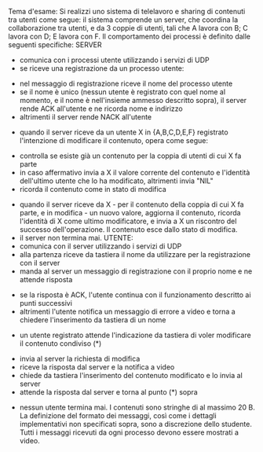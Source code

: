 Tema d'esame:
Si realizzi uno sistema di telelavoro e sharing di contenuti tra utenti come segue: il sistema
comprende un server, che coordina la collaborazione tra utenti, e da 3 coppie di utenti, tali
che A lavora con B; C lavora con D; E lavora con F. Il comportamento dei processi è definito
dalle seguenti specifiche:
SERVER
* comunica con i processi utente utilizzando i servizi di UDP
* se riceve una registrazione da un processo utente:
- nel messaggio di registrazione riceve il nome del processo utente
- se il nome è unico (nessun utente è registrato con quel nome al momento, e il nome è
nell'insieme ammesso descritto sopra), il server rende ACK all'utente e ne ricorda nome e
indirizzo
- altrimenti il server rende NACK all'utente
* quando il server riceve da un utente X in {A,B,C,D,E,F} registrato l'intenzione di modificare il
contenuto, opera come segue:
- controlla se esiste già un contenuto per la coppia di utenti di cui X fa parte
- in caso affermativo invia a X il valore corrente del contenuto e l'identità dell'ultimo utente che
lo ha modificato, altrimenti invia "NIL"
- ricorda il contenuto come in stato di modifica
* quando il server riceve da X - per il contenuto della coppia di cui X fa parte, e in modifica -
un nuovo valore, aggiorna il contenuto, ricorda l'identità di X come ultimo modificatore, e invia
a X un riscontro del successo dell'operazione. Il contenuto esce dallo stato di modifica.
* il server non termina mai.
UTENTE:
* comunica con il server utilizzando i servizi di UDP
* alla partenza riceve da tastiera il nome da utilizzare per la registrazione con il server
* manda al server un messaggio di registrazione con il proprio nome e ne attende risposta
- se la risposta è ACK, l'utente continua con il funzionamento descritto ai punti successivi
- altrimenti l'utente notifica un messaggio di errore a video e torna a chiedere l'inserimento da
tastiera di un nome
* un utente registrato attende l'indicazione da tastiera di voler modificare il contenuto
condiviso (*)
- invia al server la richiesta di modifica
- riceve la risposta dal server e la notifica a video
- chiede da tastiera l'inserimento del contenuto modificato e lo invia al server
- attende la risposta dal server e torna al punto (*) sopra
* nessun utente termina mai.
I contenuti sono stringhe di al massimo 20 B.
La definizione del formato dei messaggi, così come i dettagli implementativi non specificati
sopra, sono a discrezione dello studente. Tutti i messaggi ricevuti da ogni processo devono
essere mostrati a video.